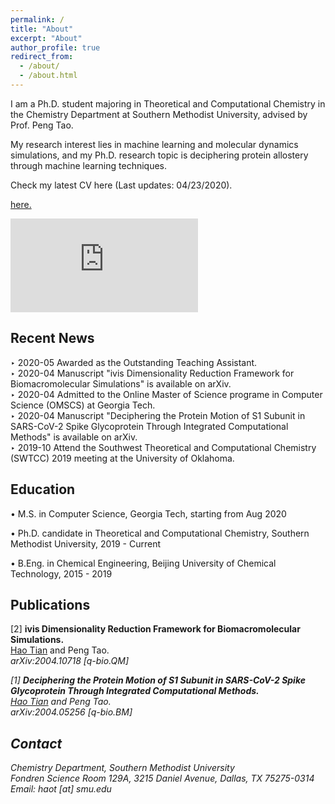 ```yaml
---
permalink: /
title: "About"
excerpt: "About"
author_profile: true
redirect_from: 
  - /about/
  - /about.html
---
```


I am a Ph.D. student majoring in Theoretical and Computational Chemistry in the <a style="text-decoration:none" href="https://www.smu.edu/chemistry">Chemistry Department</a> at <a style="text-decoration:none" href="https://www.smu.edu">Southern Methodist University</a>, advised by Prof. <a style="text-decoration:none" href="http://faculty.smu.edu/ptao/">Peng Tao</a>. 

My research interest lies in machine learning and molecular dynamics simulations, and my Ph.D. research topic is deciphering protein allostery through machine learning techniques. 

Check my latest CV <a style="text-decoration:none" href="https://github.com/HTian1997/htian1997.github.io/blob/master/files/CV.pdf" >here</a> (Last updates: 04/23/2020). 

<a href="https://github.com/HTian1997/htian1997.github.io/blob/master/files/CV.pdf" target="_blank">here.</a>

<embed src="https://github.com/HTian1997/htian1997.github.io/blob/master/files/CV.pdf" type="application/pdf" />

## Recent News
&#8227; 2020-05 Awarded as the Outstanding Teaching Assistant.  <br>
&#8227; 2020-04 Manuscript "ivis Dimensionality Reduction Framework for Biomacromolecular Simulations" is available on <a style="text-decoration:none" href="https://arxiv.org/abs/2004.10718">arXiv</a>.<br>
&#8227; 2020-04 Admitted to the Online Master of Science programe in Computer Science (OMSCS) at Georgia Tech. <br>
&#8227; 2020-04 Manuscript "Deciphering the Protein Motion of S1 Subunit in SARS-CoV-2 Spike Glycoprotein Through Integrated Computational Methods" is available on <a style="text-decoration:none" href="https://arxiv.org/abs/2004.05256">arXiv</a>. <br>
&#8227; 2019-10 Attend the Southwest Theoretical and Computational Chemistry (SWTCC) 2019 meeting at the University of Oklahoma.



## Education
&#8226; M.S. in Computer Science, Georgia Tech, starting from Aug 2020 

&#8226; Ph.D. candidate in Theoretical and Computational Chemistry, Southern Methodist University, 2019 - Current 

&#8226; B.Eng. in Chemical Engineering, Beijing University of Chemical Technology, 2015 - 2019 





## Publications

[2] <b>ivis Dimensionality Reduction Framework for Biomacromolecular Simulations. </b> <br> 
<u>Hao Tian</u> and Peng Tao.<br>
<i>arXiv:2004.10718 [q-bio.QM]

[1] <b>Deciphering the Protein Motion of S1 Subunit in SARS-CoV-2 Spike Glycoprotein Through Integrated Computational Methods. </b> <br> 
<u>Hao Tian</u> and Peng Tao. <br> 
<i>arXiv:2004.05256 [q-bio.BM]




## Contact
Chemistry Department, Southern Methodist University<br>
Fondren Science Room 129A, 3215 Daniel Avenue, Dallas, TX 75275-0314<br>
Email: haot [at] smu.edu

